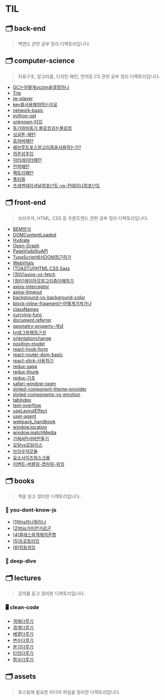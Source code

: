 # TIL

## 🗂 back-end

> 백엔드 관련 공부 정리 디렉토리입니다.

## 🗂 computer-science

> 자료구조, 알고리즘, 디자인 패턴, 언어등 CS 관련 공부 정리 디렉토리입니다.

- [GC는어떻게victim을결정하나](https://github.com/thddlmy/til/blob/main/computer-science/GC%EB%8A%94%EC%96%B4%EB%96%BB%EA%B2%8Cvictim%EC%9D%84%EA%B2%B0%EC%A0%95%ED%95%98%EB%82%98.md)
- [Trie](https://github.com/thddlmy/til/blob/main/computer-science/Trie.md)
- [jw-player](https://github.com/thddlmy/til/blob/main/computer-science/jw-player.md)
- [key를사용해야하는이유](https://github.com/thddlmy/til/blob/main/computer-science/key%EB%A5%BC%EC%82%AC%EC%9A%A9%ED%95%B4%EC%95%BC%ED%95%98%EB%8A%94%EC%9D%B4%EC%9C%A0.md)
- [network-basic](https://github.com/thddlmy/til/blob/main/computer-science/network-basic.md)
- [python-set](https://github.com/thddlmy/til/blob/main/computer-science/python-set.md)
- [unknown-타입](https://github.com/thddlmy/til/blob/main/computer-science/unknown-%ED%83%80%EC%9E%85.md)
- [동기와비동기,블로킹과논블로킹](https://github.com/thddlmy/til/blob/main/computer-science/%EB%8F%99%EA%B8%B0%EC%99%80%EB%B9%84%EB%8F%99%EA%B8%B0%2C%EB%B8%94%EB%A1%9C%ED%82%B9%EA%B3%BC%EB%85%BC%EB%B8%94%EB%A1%9C%ED%82%B9.md)
- [싱글톤-패턴](https://github.com/thddlmy/til/blob/main/computer-science/%EC%8B%B1%EA%B8%80%ED%86%A4-%ED%8C%A8%ED%84%B4.md)
- [옵저버패턴](https://github.com/thddlmy/til/blob/main/computer-science/%EC%98%B5%EC%A0%80%EB%B2%84%ED%8C%A8%ED%84%B4.md)
- [왜브루트포스알고리즘을사용하는가?](https://github.com/thddlmy/til/blob/main/computer-science/%EC%99%9C%EB%B8%8C%EB%A3%A8%ED%8A%B8%ED%8F%AC%EC%8A%A4%EC%95%8C%EA%B3%A0%EB%A6%AC%EC%A6%98%EC%9D%84%EC%82%AC%EC%9A%A9%ED%95%98%EB%8A%94%EA%B0%80%3F.md)
- [의존성주입](https://github.com/thddlmy/til/blob/main/computer-science/%EC%9D%98%EC%A1%B4%EC%84%B1%EC%A3%BC%EC%9E%85.md)
- [이터레이터패턴](https://github.com/thddlmy/til/blob/main/computer-science/%EC%9D%B4%ED%84%B0%EB%A0%88%EC%9D%B4%ED%84%B0%ED%8C%A8%ED%84%B4.md)
- [전략패턴](https://github.com/thddlmy/til/blob/main/computer-science/%EC%A0%84%EB%9E%B5%ED%8C%A8%ED%84%B4.md)
- [팩토리패턴](https://github.com/thddlmy/til/blob/main/computer-science/%ED%8C%A9%ED%86%A0%EB%A6%AC%ED%8C%A8%ED%84%B4.md)
- [폴리필](https://github.com/thddlmy/til/blob/main/computer-science/%ED%8F%B4%EB%A6%AC%ED%95%84.md)
- [프레젠테이셔널컴포넌트-vs-컨테이너컴포넌트](https://github.com/thddlmy/til/blob/main/computer-science/%ED%94%84%EB%A0%88%EC%A0%A0%ED%85%8C%EC%9D%B4%EC%85%94%EB%84%90%EC%BB%B4%ED%8F%AC%EB%84%8C%ED%8A%B8-vs-%EC%BB%A8%ED%85%8C%EC%9D%B4%EB%84%88%EC%BB%B4%ED%8F%AC%EB%84%8C%ED%8A%B8.md)

## 🗂 front-end

> 브라우저, HTML, CSS 등 프론트엔드 관련 공부 정리 디렉토리입니다.

- [BEM방식](https://github.com/thddlmy/til/blob/main/front-end/BEM%EB%B0%A9%EC%8B%9D.md)
- [DOMContentLoaded](https://github.com/thddlmy/til/blob/main/front-end/DOMContentLoaded.md)
- [Hydrate](https://github.com/thddlmy/til/blob/main/front-end/Hydrate.md)
- [Open-Graph](https://github.com/thddlmy/til/blob/main/front-end/Open-Graph.md)
- [PageVisibilityAPI](https://github.com/thddlmy/til/blob/main/front-end/PageVisibilityAPI.md)
- [TypeScript에서DOM접근하기](https://github.com/thddlmy/til/blob/main/front-end/TypeScript%EC%97%90%EC%84%9CDOM%EC%A0%91%EA%B7%BC%ED%95%98%EA%B8%B0.md)
- [WebVitals](https://github.com/thddlmy/til/blob/main/front-end/WebVitals.md)
- [[TOASTUI]HTML,CSS,Sass](https://github.com/thddlmy/til/blob/main/front-end/%5BTOASTUI%5DHTML%2CCSS%2CSass.md)
- [[정리]axios-vs-fetch](https://github.com/thddlmy/til/blob/main/front-end/%5B%EC%A0%95%EB%A6%AC%5Daxios-vs-fetch.md)
- [[정리]레이아웃알고리즘이해하기](https://github.com/thddlmy/til/blob/main/front-end/%5B%EC%A0%95%EB%A6%AC%5D%EB%A0%88%EC%9D%B4%EC%95%84%EC%9B%83%EC%95%8C%EA%B3%A0%EB%A6%AC%EC%A6%98%EC%9D%B4%ED%95%B4%ED%95%98%EA%B8%B0.md)
- [axios-interceptor](https://github.com/thddlmy/til/blob/main/front-end/axios-interceptor.md)
- [axios-timeout](https://github.com/thddlmy/til/blob/main/front-end/axios-timeout.md)
- [background-vs-background-color](https://github.com/thddlmy/til/blob/main/front-end/background-vs-background-color.md)
- [block-inline-fragment는어떻게가져가나](https://github.com/thddlmy/til/blob/main/front-end/block-inline-fragment%EB%8A%94%EC%96%B4%EB%96%BB%EA%B2%8C%EA%B0%80%EC%A0%B8%EA%B0%80%EB%82%98.md)
- [classNames](https://github.com/thddlmy/til/blob/main/front-end/classNames.md)
- [currying-func](https://github.com/thddlmy/til/blob/main/front-end/currying-func.md)
- [document.referrer](https://github.com/thddlmy/til/blob/main/front-end/document.referrer.md)
- [geometry-property-개념](https://github.com/thddlmy/til/blob/main/front-end/geometry-property-%EA%B0%9C%EB%85%90.md)
- [hr태그와웹접근성](https://github.com/thddlmy/til/blob/main/front-end/hr%ED%83%9C%EA%B7%B8%EC%99%80%EC%9B%B9%EC%A0%91%EA%B7%BC%EC%84%B1.md)
- [orientationchange](https://github.com/thddlmy/til/blob/main/front-end/orientationchange.md)
- [position-model](https://github.com/thddlmy/til/blob/main/front-end/position-model.md)
- [react-hook-form](https://github.com/thddlmy/til/blob/main/front-end/react-hook-form.md)
- [react-router-dom-basic](https://github.com/thddlmy/til/blob/main/front-end/react-router-dom-basic.md)
- [react-slick-사용하기](https://github.com/thddlmy/til/blob/main/front-end/react-slick-%EC%82%AC%EC%9A%A9%ED%95%98%EA%B8%B0.md)
- [redux-saga](https://github.com/thddlmy/til/blob/main/front-end/redux-saga.md)
- [redux-thunk](https://github.com/thddlmy/til/blob/main/front-end/redux-thunk.md)
- [redux-기초](https://github.com/thddlmy/til/blob/main/front-end/redux-%EA%B8%B0%EC%B4%88.md)
- [safari-window-open](https://github.com/thddlmy/til/blob/main/front-end/safari-window-open.md)
- [styled-component-theme-provider](https://github.com/thddlmy/til/blob/main/front-end/styled-component-theme-provider.md)
- [styled-components-vs-emotion](https://github.com/thddlmy/til/blob/main/front-end/styled-components-vs-emotion.md)
- [tabIndex](https://github.com/thddlmy/til/blob/main/front-end/tabIndex.md)
- [text-overflow](https://github.com/thddlmy/til/blob/main/front-end/text-overflow.md)
- [useLayoutEffect](https://github.com/thddlmy/til/blob/main/front-end/useLayoutEffect.md)
- [user-agent](https://github.com/thddlmy/til/blob/main/front-end/user-agent.md)
- [webpack_handbook](https://github.com/thddlmy/til/blob/main/front-end/webpack_handbook.md)
- [window.location](https://github.com/thddlmy/til/blob/main/front-end/window.location.md)
- [window.matchMedia](https://github.com/thddlmy/til/blob/main/front-end/window.matchMedia.md)
- [가짜API서버만들기](https://github.com/thddlmy/til/blob/main/front-end/%EA%B0%80%EC%A7%9CAPI%EC%84%9C%EB%B2%84%EB%A7%8C%EB%93%A4%EA%B8%B0.md)
- [모달vs모달리스](https://github.com/thddlmy/til/blob/main/front-end/%EB%AA%A8%EB%8B%ACvs%EB%AA%A8%EB%8B%AC%EB%A6%AC%EC%8A%A4.md)
- [브라우저모듈](https://github.com/thddlmy/til/blob/main/front-end/%EB%B8%8C%EB%9D%BC%EC%9A%B0%EC%A0%80%EB%AA%A8%EB%93%88.md)
- [요소사이즈와스크롤](https://github.com/thddlmy/til/blob/main/front-end/%EC%9A%94%EC%86%8C%EC%82%AC%EC%9D%B4%EC%A6%88%EC%99%80%EC%8A%A4%ED%81%AC%EB%A1%A4.md)
- [이벤트-버블링-캡처링-위임](https://github.com/thddlmy/til/blob/main/front-end/%EC%9D%B4%EB%B2%A4%ED%8A%B8-%EB%B2%84%EB%B8%94%EB%A7%81-%EC%BA%A1%EC%B2%98%EB%A7%81-%EC%9C%84%EC%9E%84.md)

## 🗂 books

> 책을 읽고 정리한 디렉토리입니다.

### 📔 you-dont-know-js

- [[1]this라나뭐라나](https://github.com/thddlmy/til/blob/main/books/you-dont-know-js/%5B1%5Dthis%EB%9D%BC%EB%82%98%EB%AD%90%EB%9D%BC%EB%82%98.md)
- [[2]this가이런거로군](https://github.com/thddlmy/til/blob/main/books/you-dont-know-js/%5B2%5Dthis%EA%B0%80%EC%9D%B4%EB%9F%B0%EA%B1%B0%EB%A1%9C%EA%B5%B0.md)
- [[4]클래스와객체의혼합](https://github.com/thddlmy/til/blob/main/books/you-dont-know-js/%5B4%5D%ED%81%B4%EB%9E%98%EC%8A%A4%EC%99%80%EA%B0%9D%EC%B2%B4%EC%9D%98%ED%98%BC%ED%95%A9.md)
- [[5]프로토타입](https://github.com/thddlmy/til/blob/main/books/you-dont-know-js/%5B5%5D%ED%94%84%EB%A1%9C%ED%86%A0%ED%83%80%EC%9E%85.md)
- [[6]작동위임](https://github.com/thddlmy/til/blob/main/books/you-dont-know-js/%5B6%5D%EC%9E%91%EB%8F%99%EC%9C%84%EC%9E%84.md)

### 📔 deep-dive

## 🗂 lectures

> 강의를 듣고 정리한 디렉토리입니다.

### 🖥 clean-code

- [객체다루기](https://github.com/thddlmy/til/blob/main/lectures/clean-code/%EA%B0%9D%EC%B2%B4%EB%8B%A4%EB%A3%A8%EA%B8%B0.md)
- [경계다루기](https://github.com/thddlmy/til/blob/main/lectures/clean-code/%EA%B2%BD%EA%B3%84%EB%8B%A4%EB%A3%A8%EA%B8%B0.md)
- [배열다루기](https://github.com/thddlmy/til/blob/main/lectures/clean-code/%EB%B0%B0%EC%97%B4%EB%8B%A4%EB%A3%A8%EA%B8%B0.md)
- [변수다루기](https://github.com/thddlmy/til/blob/main/lectures/clean-code/%EB%B3%80%EC%88%98%EB%8B%A4%EB%A3%A8%EA%B8%B0.md)
- [분기다루기](https://github.com/thddlmy/til/blob/main/lectures/clean-code/%EB%B6%84%EA%B8%B0%EB%8B%A4%EB%A3%A8%EA%B8%B0.md)
- [타입다루기](https://github.com/thddlmy/til/blob/main/lectures/clean-code/%ED%83%80%EC%9E%85%EB%8B%A4%EB%A3%A8%EA%B8%B0.md)
- [함수다루기](https://github.com/thddlmy/til/blob/main/lectures/clean-code/%ED%95%A8%EC%88%98%EB%8B%A4%EB%A3%A8%EA%B8%B0.md)

## 🗂 assets

> 포스팅에 필요한 미디어 파일을 정리한 디렉토리입니다.
